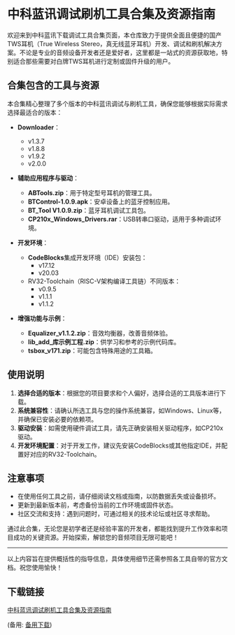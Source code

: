 # 中科蓝讯调试刷机工具合集及资源指南

欢迎来到中科蓝讯下载调试工具合集页面，本仓库致力于提供全面且便捷的国产TWS耳机（True Wireless Stereo，真无线蓝牙耳机）开发、调试和刷机解决方案。不论是专业的音频设备开发者还是爱好者，这里都是一站式的资源获取地，特别适合那些需要对白牌TWS耳机进行定制或固件升级的用户。

## 合集包含的工具与资源

本合集精心整理了多个版本的中科蓝讯调试与刷机工具，确保您能够根据实际需求选择最适合的版本：

- **Downloader**：
  - v1.3.7
  - v1.8.8
  - v1.9.2
  - v2.0.0
  
- **辅助应用程序与驱动**：
  - **ABTools.zip**：用于特定型号耳机的管理工具。
  - **BTControl-1.0.9.apk**：安卓设备上的蓝牙控制应用。
  - **BT_Tool V1.0.9.zip**：蓝牙耳机调试工具包。
  - **CP210x_Windows_Drivers.rar**：USB转串口驱动，适用于多种调试环境。
  
- **开发环境**：
  - **CodeBlocks**集成开发环境（IDE）安装包：
    - v17.12
    - v20.03
  - RV32-Toolchain（RISC-V架构编译工具链）不同版本：
    - v0.9.5
    - v1.1.1
    - v1.1.2
    
- **增强功能与示例**：
  - **Equalizer_v1.1.2.zip**：音效均衡器，改善音频体验。
  - **lib_add_库示例工程.zip**：供学习和参考的示例代码库。
  - **tsbox_v171.zip**：可能包含特殊用途的工具箱。

## 使用说明

1. **选择合适的版本**：根据您的项目要求和个人偏好，选择合适的工具版本进行下载。
2. **系统兼容性**：请确认所选工具与您的操作系统兼容，如Windows、Linux等，并确保已安装必要的依赖项。
3. **驱动安装**：如需使用硬件调试工具，请先正确安装相关驱动程序，如CP210x驱动。
4. **开发环境配置**：对于开发工作，建议先安装CodeBlocks或其他指定IDE，并配置好对应的RV32-Toolchain。

## 注意事项

- 在使用任何工具之前，请仔细阅读文档或指南，以防数据丢失或设备损坏。
- 更新到最新版本前，考虑备份当前的工作环境或固件状态。
- 社区交流和支持：遇到问题时，可通过相关的技术论坛或社区寻求帮助。

通过此合集，无论您是初学者还是经验丰富的开发者，都能找到提升工作效率和项目成功的关键资源。开始探索，解锁您的音频项目无限可能吧！

---

以上内容旨在提供概括性的指导信息，具体使用细节还需参照各工具自带的官方文档。祝您使用愉快！

## 下载链接
[中科蓝讯调试刷机工具合集及资源指南](https://pan.quark.cn/s/821d4e3fbb0a) 

(备用: [备用下载](https://pan.baidu.com/s/1uU7pPMBfuEwy_f5Ovo6ZIg?pwd=1234))
